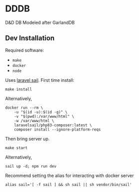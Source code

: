 # DDDB

D&amp;D DB Modeled after GarlandDB

## Dev Installation

Required software:

- `make`
- `docker`
- `node`

Uses [laravel sail](https://laravel.com/docs/10.x/sail).
First time install:

```
make install
```
Alternatively,
```
docker run --rm \
    -u "$(id -u):$(id -g)" \
    -v "$(pwd):/var/www/html" \
    -w /var/www/html \
    laravelsail/php83-composer:latest \
    composer install --ignore-platform-reqs
```

Then bring server up.

```
make start
```

Alternatively,
```
sail up -d; npm run dev
```

Recommend setting the alias for interacting with docker server

```
alias sail='[ -f sail ] && sh sail || sh vendor/bin/sail'
```
